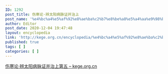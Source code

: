 ```yaml
---
ID: 1292
post_title: 伤寒论·辨太阳病脉证并治上
post_name: '%e4%bc%a4%e5%af%92%e8%ae%ba%c2%b7%e8%be%a8%e5%a4%aa%e9%98%b3%e7%97%85%e8%84%89%e8%af%81%e5%b9%b6%e6%b2%bb%e4%b8%8a'
author: Editor
post_date: 2020-12-04 19:47:48
layout: encyclopedia
link: 'http://kege.org.cn/encyclopedia/%e4%bc%a4%e5%af%92%e8%ae%ba%c2%b7%e8%be%a8%e5%a4%aa%e9%98%b3%e7%97%85%e8%84%89%e8%af%81%e5%b9%b6%e6%b2%bb%e4%b8%8a'
published: true
tags: [ ]
categories: [ ]
---
```

<!-- wp:paragraph -->
<p><a href="http://kege.org.cn/1093">伤寒论·辨太阳病脉证并治上第五 – kege.org.cn</a></p>
<!-- /wp:paragraph -->